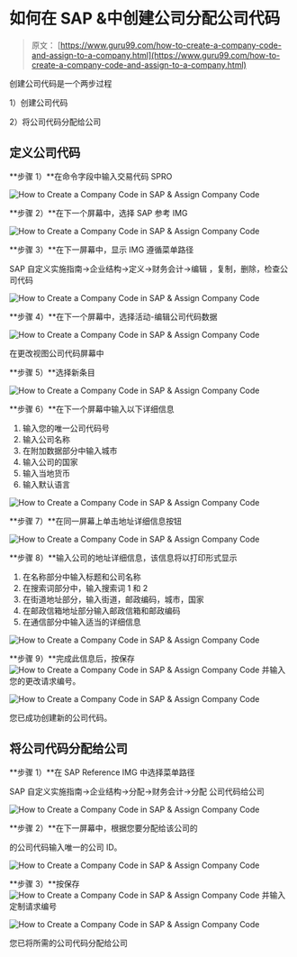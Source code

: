 # 如何在 SAP &中创建公司分配公司代码

> 原文： [https://www.guru99.com/how-to-create-a-company-code-and-assign-to-a-company.html](https://www.guru99.com/how-to-create-a-company-code-and-assign-to-a-company.html)

创建公司代码是一个两步过程

1）创建公司代码

2）将公司代码分配给公司

## 定义公司代码

**步骤 1）**在命令字段中输入交易代码 SPRO

![How to Create a Company Code in SAP & Assign Company Code](img/3bff9a17f9b9919005a46fb89f08f690.png)

**步骤 2）**在下一个屏幕中，选择 SAP 参考 IMG

![How to Create a Company Code in SAP & Assign Company Code](img/5f54d352a2d431e0ae7080bf6e3a7f70.png)

**步骤 3）**在下一屏幕中，显示 IMG 遵循菜单路径

SAP 自定义实施指南->企业结构->定义->财务会计->编辑 ，复制，删除，检查公司代码

![How to Create a Company Code in SAP & Assign Company Code](img/3918ce483806cec9c311b1e4c3f8a908.png)

**步骤 4）**在下一个屏幕中，选择活动-编辑公司代码数据

![How to Create a Company Code in SAP & Assign Company Code](img/2ac6525f112cf521782fbd7aa358ff60.png)

在更改视图公司代码屏幕中

**步骤 5）**选择新条目

![How to Create a Company Code in SAP & Assign Company Code](img/2addd5cc3835ef9dace19b6d4cf31da5.png)

**步骤 6）**在下一个屏幕中输入以下详细信息

1.  输入您的唯一公司代码号
2.  输入公司名称
3.  在附加数据部分中输入城市
4.  输入公司的国家
5.  输入当地货币
6.  输入默认语言

![How to Create a Company Code in SAP & Assign Company Code](img/a8edf3dad0c939d4f15fce405ba28365.png)

**步骤 7）**在同一屏幕上单击地址详细信息按钮

![How to Create a Company Code in SAP & Assign Company Code](img/c62e931cca78f2fc479e0061a65cb4a4.png)

**步骤 8）**输入公司的地址详细信息，该信息将以打印形式显示

1.  在名称部分中输入标题和公司名称
2.  在搜索词部分中，输入搜索词 1 和 2
3.  在街道地址部分，输入街道，邮政编码，城市，国家
4.  在邮政信箱地址部分输入邮政信箱和邮政编码
5.  在通信部分中输入适当的详细信息

![How to Create a Company Code in SAP & Assign Company Code](img/e3bd5e5af66a65e108976fea6524308c.png)

**步骤 9）**完成此信息后，按保存 ![How to Create a Company Code in SAP & Assign Company Code](img/645d5ffb91d9617e45213735f0e4e09b.png) 并输入您的更改请求编号。

![How to Create a Company Code in SAP & Assign Company Code](img/d578801af08db57cac93747e4efab089.png)

您已成功创建新的公司代码。

## 将公司代码分配给公司

**步骤 1）**在 SAP Reference IMG 中选择菜单路径

SAP 自定义实施指南->企业结构->分配->财务会计->分配 公司代码给公司

![How to Create a Company Code in SAP & Assign Company Code](img/6115db7625389602cbc459c4711f0e8b.png)

**步骤 2）**在下一屏幕中，根据您要分配给该公司的

的公司代码输入唯一的公司 ID。

![How to Create a Company Code in SAP & Assign Company Code](img/d8e9aa7ff7adfe37fafb2cd3726a9c94.png)

**步骤 3）**按保存 ![How to Create a Company Code in SAP & Assign Company Code](img/645d5ffb91d9617e45213735f0e4e09b.png) 并输入定制请求编号

![How to Create a Company Code in SAP & Assign Company Code](img/d578801af08db57cac93747e4efab089.png)

您已将所需的公司代码分配给公司